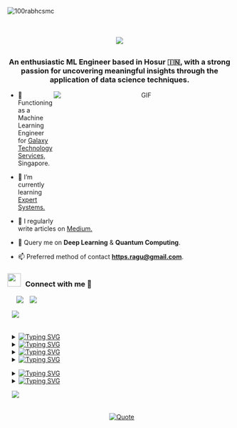 <p align="left"> <img src="https://komarev.com/ghpvc/?username=ragu8&label=Profile%20views&color=0e75b6&style=flat" alt="100rabhcsmc" /> </p>

<h1 align="center">
  <a href="https://git.io/typing-svg">
    <img src="https://readme-typing-svg.herokuapp.com?color=%2340A597&size=30&width=800&lines=Hello+World!++I'm+Ragu+....">
  </a>
</h1>




<h3 align="center">An enthusiastic ML Engineer based in Hosur 🇮🇳, with a strong passion for uncovering meaningful insights through the application of data science techniques.</h3>






<a target="_blank" align="center">
  <img align="right" top="500" height="300" width="400" alt="GIF" src="https://media.giphy.com/media/SWoSkN6DxTszqIKEqv/giphy.gif">
</a>

- 🔭 Functioning as a Machine Learning Engineer for  <a href="https://galaxytechnologyservices.net/" target="blank">Galaxy Technology Services,</a> Singapore.

- 🌱 I’m currently learning  <a href="https://en.wikipedia.org/wiki/Expert_system" target="blank">Expert Systems.</a>

- 📝 I regularly write articles on [Medium.](https://medium.com/@Ragu8)

- 💬 Query me on **Deep Learning** & **Quantum Computing**.
- 📫 Preferred method of contact **https.ragu@gmail.com**.

<h3 align="left" > <img src="https://media.giphy.com/media/iY8CRBdQXODJSCERIr/giphy.gif" width="30" height="30" style="margin-right: 10px;">Connect with me 🤝 </h3>

<p align="left">

 <div align="left"  class="icons-social" style="margin-left: 10px;">
        <a style="margin-left: 10px;"  target="_blank" href="https://www.linkedin.com/in/ragupathi-m-580018246/">
			<img src="https://img.icons8.com/doodle/40/000000/linkedin--v2.png"></a>
        <a style="margin-left: 10px;" target="_blank" href="https://github.com/ragu8">
		<img src="https://img.icons8.com/doodle/40/000000/github--v1.png"></a>
		
</p>


<img src="https://user-images.githubusercontent.com/73097560/115834477-dbab4500-a447-11eb-908a-139a6edaec5c.gif"><br><br>





<details>
	<summary>
  <a href="https://git.io/typing-svg"><img src="https://readme-typing-svg.demolab.com?font=Fira+Code&size=18&pause=1000&color=0CF731&width=435&lines=%F0%9F%93%96Resume" alt="Typing SVG" /></a>
</summary> <h1 align="center"> <img src="cv.png" alt="oooooo" class="center">  </h1>  
</details>

<details>
	<summary><a href="https://git.io/typing-svg"><img src="https://readme-typing-svg.demolab.com?font=Fira+Code&size=18&pause=1000&color=0CF731&width=435&lines=%F0%9F%8E%AFProjects" alt="Typing SVG" /></a>
 
</summary>  
	<b> All Repositories Private </b>
</details>



<details>
	<summary> <a href="https://git.io/typing-svg"><img src="https://readme-typing-svg.demolab.com?font=Fira+Code&size=18&pause=1000&color=0CF731&width=435&lines=%F0%9F%9B%A0%EF%B8%8FTools" alt="Typing SVG" /></a></a>
	</summary>
<table><tr><td valign="top" width="25%">

## Languages 
<div align="center">  
<a href="https://www.python.org" target="_blank"><img style="margin: 10px" src="https://raw.githubusercontent.com/devicons/devicon/master/icons/python/python-original.svg" alt="python" width="40" height="40"/></a>  
	
</div>

</td><td valign="top" width="25%">



## Databases  
<div align="center">  
  
	
 <a href="https://www.postgresql.org" target="_blank" rel="noreferrer"> <img src="https://raw.githubusercontent.com/devicons/devicon/master/icons/postgresql/postgresql-original-wordmark.svg" alt="postgresql" width="40" height="40"/> </a>
	

<a href="https://www.mysql.com/" target="_blank"><img style="margin: 10px" src="https://profilinator.rishav.dev/skills-assets/mysql-original-wordmark.svg" alt="MySQL" height="50" /></a>  
	
<a href="https://www.mongodb.com/" target="_blank"><img style="margin: 10px" src="https://profilinator.rishav.dev/skills-assets/mongodb-original-wordmark.svg" alt="MongoDB" height="50" /></a>  

 
</div>

</td><td valign="top" width="25%">



## ML & DL
<div align="center">  
<a href="https://pandas.pydata.org/" target="_blank"><img style="margin: 10px" src="https://raw.githubusercontent.com/devicons/devicon/2ae2a900d2f041da66e950e4d48052658d850630/icons/pandas/pandas-original.svg" alt="pandas" height="50" /></a>  
<a href="https://seaborn.pydata.org//" target="_blank"><img style="margin: 10px" src="https://seaborn.pydata.org/_images/logo-mark-lightbg.svg" alt="Linux" height="50" /></a>  
<a href="https://www.tensorflow.org" target="_blank"><img style="margin: 10px" src="https://www.vectorlogo.zone/logos/tensorflow/tensorflow-icon.svg" alt="Git" height="50" /></a>  



</div>
</td>
<td valign="top" width="25%">


## DevOps  
<div align="center">  

<a href="https://www.linux.org/" target="_blank"><img style="margin: 10px" src="https://profilinator.rishav.dev/skills-assets/linux-original.svg" alt="Linux" height="50" /></a>  
<a href="https://github.com/" target="_blank"><img style="margin: 10px" src="https://profilinator.rishav.dev/skills-assets/git-scm-icon.svg" alt="Git" height="50" /></a>  
  <a href="https://www.docker.com/" target="_blank" rel="noreferrer"> <img src="https://raw.githubusercontent.com/devicons/devicon/master/icons/docker/docker-original-wordmark.svg" alt="docker" width="40" height="40"/> </a>

</div>
</td>
	
	
	
<td valign="top" width="25%">
	
	
## Bigdata 
	
<div align="center"> 	
	 <a href="https://hadoop.apache.org/" target="_blank" rel="noreferrer"> <img src="https://www.vectorlogo.zone/logos/apache_hadoop/apache_hadoop-icon.svg" alt="hadoop" width="40" height="40"/> </a>
	
</div>
	
	
<td valign="top" width="25%">
	
	
## Image processing
	
<div align="center"> 	
	<a href="https://opencv.org/" target="_blank" rel="noreferrer"> <img src="https://www.vectorlogo.zone/logos/opencv/opencv-icon.svg" alt="opencv" width="40" height="40"/> </a>
	
</div>	
	
	
	
	
</td></tr></table> 
</details>

 


<details>
	<summary> <a href="https://git.io/typing-svg"><img src="https://readme-typing-svg.demolab.com?font=Fira+Code&size=18&pause=1000&color=0CF731&width=435&lines=%F0%9F%93%91Certificates" alt="Typing SVG" /></a>
	</summary>
<table>
	<tr><td valign="top" width="33%">
 
<div align="center">  
	<a href="[https://aws.amazon.com/](https://www.mygreatlearning.com/academy/learn-for-free/courses/data-science-foundations)" target="_blank"><img style="margin: 10px" src="Data-science-foundations-1.png" alt="course" height="150" width="300"/></a>
	<p>Data Science Foundation</p><br>
<a href="[https://aws.amazon.com/](https://www.coursera.org/learn/introduction-to-quantum-information?utm_source=gg&utm_medium=sem&utm_campaign=B2C_INDIA_google-it-automation_FTCOF_professional-certificates_arte-re-PMAX_non-nrl_after14D&utm_content=B2C&campaignid=19201532531&adgroupid=&device=c&keyword=&matchtype=&network=x&devicemodel=&adpostion=&creativeid=&hide_mobile_promo&gclid=CjwKCAiAuaKfBhBtEiwAht6H76RoYCFlbcSpas6LIB-cgl7UaocBHiqGcUKpvFYRjQgdWtxDcC6NwhoCRTwQAvD_BwE)" target="_blank"><img style="margin: 10px" src="Coursera_QI-1.png" alt="certificate" height="150" width="300"/></a>
	<p>Introduction to Quantum Information</p><br>
	

 
</div>



</td>
<td valign="top" width="33%">




<div align="center">  
	
	
<a href="[https://aws.amazon.com/](https://www.mygreatlearning.com/academy/learn-for-free/courses/data-science-with-python)" target="_blank"><img style="margin: 10px" src="python%20for%20data%20science-1.png" alt="course" height="150" width="300"/></a>
	<p>Python for Data Science</p>
	
<a href="https://annamalaiuniversity.ac.in/index.php" target="_blank"><img style="margin: 10px" src="Data%20analytics%20with%20R-1.png" alt="AWS" height="150" width="300"/></a>
	<p>Data Analytics with R</p>

</div>

</td>
<td valign="top" width="33%">



<div align="center">  

<a href="https://annamalaiuniversity.ac.in/index.php" target="_blank"><img style="margin: 10px" src="Speech%20and%20image%20processing%20using%20deepleaning%20techniques-1.png" alt="course" height="150" width="300"/></a>
	<p>Deep Learning</p>
	
<a href="https://www.mygreatlearning.com/academy/learn-for-free/courses/data-visualization-using-tableau" target="_blank"><img style="margin: 10px" src="DV-1.png" alt="tableue" height="150" width="300"/></a>
	<p>Data Visualization</p><br>
</div>
</td>

</tr></table> 
	</details>
</p>


<details>
<summary> <a href="https://git.io/typing-svg"><img src="https://readme-typing-svg.demolab.com?font=Fira+Code&size=18&pause=1000&color=0CF731&width=435&lines=%E2%9C%A8Github_status" alt="Typing SVG" /></a></summary>
<br/>
<p align="center">
	<a href="https://github.com/ragu8">
	<img width="49.5%" src="https://github-readme-stats-sigma-five.vercel.app/api?username=ragu8&show_icons=true" alt="ragu8">
	<img src="https://github-readme-stats-sigma-five.vercel.app/api/top-langs/?username=ragu8&langs_count=8&layout=compact" alt="ragu8">
	</a>
	<br/>

	
<br>
</p>	
</details>
<details>
<summary><a href="https://git.io/typing-svg"><img src="https://readme-typing-svg.demolab.com?font=Fira+Code&size=18&pause=1000&color=0CF731&width=435&lines=%F0%9F%8F%86Github_trophies" alt="Typing SVG" /></a></summary>
<br/>
<p align="center">
	

[![trophy](https://github-profile-trophy.vercel.app/?username=ragu8&theme=onedark)](https://github.com/ryo-ma/github-profile-trophy)

	
<br>
</p>	
</details>	
	
<img src="https://user-images.githubusercontent.com/73097560/115834477-dbab4500-a447-11eb-908a-139a6edaec5c.gif"><br><br>

 
<p align = "center">
	<a href="https://github.com/piyushsuthar/github-readme-quotes"> <img alt = "Quote" src="https://quotes-github-readme.vercel.app/api?type=horizontal&theme=tokyonight&animation=grow_out_in&quoteCategory=programming">
	





